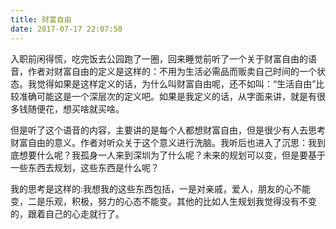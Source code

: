 ```yaml
---
title: 财富自由
date: 2017-07-17 22:07:50
---
```

入职前闲得慌，吃完饭去公园跑了一圈，回来睡觉前听了一个关于财富自由的语音，作者对财富自由的定义是这样的：不用为生活必需品而贩卖自己时间的一个状态。我觉得如果是这样定义的话，为什么叫财富自由呢，还不如叫：“生活自由”比较准确可能这是一个深层次的定义吧。如果是我定义的话，从字面来讲，就是有很多钱随便花，想买啥就买啥。

但是听了这个语音的内容，主要讲的是每个人都想财富自由，但是很少有人去思考财富自由的意义。作者对听众关于这个意义进行洗脑。我听后也进入了沉思：我到底想要什么呢？我孤身一人来到深圳为了什么呢？未来的规划可以变，但是要基于一些东西去规划，这些东西是什么呢？

我的思考是这样的:我想我的这些东西包括，一是对亲戚，爱人，朋友的心不能变，二是乐观，积极，努力的心态不能变。其他的比如人生规划我觉得没有不变的，跟着自己的心走就行了。